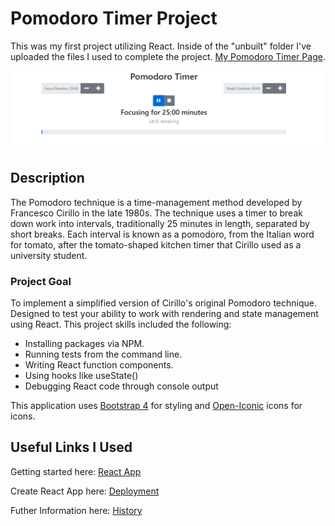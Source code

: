 # Pomodoro Timer Project

This was my first project utilizing React. Inside of the "unbuilt" folder I've uploaded the files I used to complete the project.
[My Pomodoro Timer Page](https://crankyhippo.github.io/pomodoro-timer/).

![Image of my Pomodoro Timer](https://github.com/CrankyHippo/pomodoro-timer/blob/main/img/pomodoro.png)

## Description 

The Pomodoro technique is a time-management method developed by Francesco Cirillo in the late 1980s. 
The technique uses a timer to break down work into intervals, traditionally 25 minutes in length, separated by short breaks. 
Each interval is known as a pomodoro, from the Italian word for tomato, after the tomato-shaped kitchen timer that Cirillo used as a university student.

### Project Goal 

To implement a simplified version of Cirillo's original Pomodoro technique. Designed to test your ability to work with rendering and state management using React. This project skills included the following:

* Installing packages via NPM.
* Running tests from the command line.
* Writing React function components.
* Using hooks like useState()
* Debugging React code through console output

This application uses [Bootstrap 4](https://getbootstrap.com/) for styling and [Open-Iconic](https://useiconic.com/open) icons for icons.

## Useful Links I Used
Getting started here: [React App](https://github.com/facebook/create-react-app/blob/master/packages/cra-template/template/README.md)

Create React App here: [Deployment](https://create-react-app.dev/docs/deployment/#github-pages)

Futher Information here: [History]( https://en.wikipedia.org/wiki/Pomodoro_Technique)
